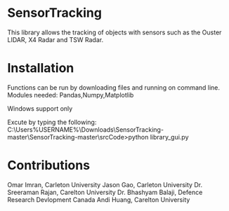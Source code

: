 # SensorTracking
This library allows the tracking of objects with sensors such as the Ouster LIDAR, X4 Radar and TSW Radar.

# Installation 

Functions can be run by downloading files and running on command line.
Modules needed: Pandas,Numpy,Matplotlib

Windows support only 

Excute by typing the following: 
C:\Users\%USERNAME%\Downloads\SensorTracking-master\SensorTracking-master\srcCode>python library_gui.py

# Contributions 

Omar Imran, Carleton University
Jason Gao, Carleton University 
Dr. Sreeraman Rajan, Carelton University 
Dr. Bhashyam Balaji, Defence Research Devlopment Canada 
Andi Huang, Carelton University 
